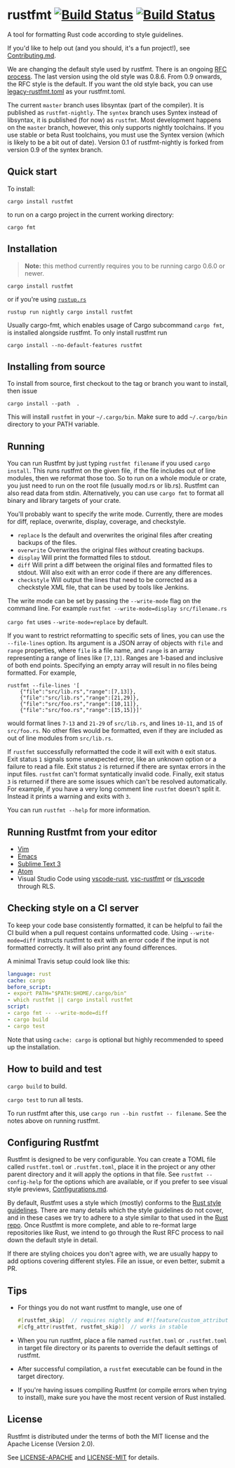 # rustfmt [![Build Status](https://travis-ci.org/rust-lang-nursery/rustfmt.svg)](https://travis-ci.org/rust-lang-nursery/rustfmt) [![Build Status](https://ci.appveyor.com/api/projects/status/github/rust-lang-nursery/rustfmt?svg=true)](https://ci.appveyor.com/api/projects/status/github/rust-lang-nursery/rustfmt)

A tool for formatting Rust code according to style guidelines.

If you'd like to help out (and you should, it's a fun project!), see
[Contributing.md](Contributing.md).

We are changing the default style used by rustfmt. There is an ongoing [RFC process](https://github.com/rust-lang-nursery/fmt-rfcs).
The last version using the old style was 0.8.6. From 0.9 onwards, the RFC style
is the default. If you want the old style back, you can use [legacy-rustfmt.toml](legacy-rustfmt.toml)
as your rustfmt.toml.

The current `master` branch uses libsyntax (part of the compiler). It is
published as `rustfmt-nightly`. The `syntex` branch uses Syntex instead of
libsyntax, it is published (for now) as `rustfmt`. Most development happens on
the `master` branch, however, this only supports nightly toolchains. If you use
stable or beta Rust toolchains, you must use the Syntex version (which is likely
to be a bit out of date). Version 0.1 of rustfmt-nightly is forked from version
0.9 of the syntex branch.


## Quick start

To install:

```
cargo install rustfmt
```

to run on a cargo project in the current working directory:

```
cargo fmt
```

## Installation

> **Note:** this method currently requires you to be running cargo 0.6.0 or
> newer.

```
cargo install rustfmt
```

or if you're using [`rustup.rs`](https://www.rustup.rs/)

```
rustup run nightly cargo install rustfmt
```

Usually cargo-fmt, which enables usage of Cargo subcommand `cargo fmt`, is
installed alongside rustfmt. To only install rustfmt run

```
cargo install --no-default-features rustfmt
```
## Installing from source

To install from source, first checkout to the tag or branch you want to install, then issue
```
cargo install --path  .
```
This will install `rustfmt` in your `~/.cargo/bin`. Make sure to add `~/.cargo/bin` directory to
your PATH variable.

## Running

You can run Rustfmt by just typing `rustfmt filename` if you used `cargo
install`. This runs rustfmt on the given file, if the file includes out of line
modules, then we reformat those too. So to run on a whole module or crate, you
just need to run on the root file (usually mod.rs or lib.rs). Rustfmt can also
read data from stdin. Alternatively, you can use `cargo fmt` to format all
binary and library targets of your crate.

You'll probably want to specify the write mode. Currently, there are modes for
diff, replace, overwrite, display, coverage, and checkstyle.

* `replace` Is the default and overwrites the original files after creating backups of the files.
* `overwrite` Overwrites the original files _without_ creating backups.
* `display` Will print the formatted files to stdout.
* `diff` Will print a diff between the original files and formatted files to stdout.
         Will also exit with an error code if there are any differences.
* `checkstyle` Will output the lines that need to be corrected as a checkstyle XML file,
  that can be used by tools like Jenkins.

The write mode can be set by passing the `--write-mode` flag on
the command line. For example `rustfmt --write-mode=display src/filename.rs`

`cargo fmt` uses `--write-mode=replace` by default.

If you want to restrict reformatting to specific sets of lines, you can
use the `--file-lines` option. Its argument is a JSON array of objects
with `file` and `range` properties, where `file` is a file name, and
`range` is an array representing a range of lines like `[7,13]`. Ranges
are 1-based and inclusive of both end points. Specifying an empty array
will result in no files being formatted. For example,

```
rustfmt --file-lines '[
    {"file":"src/lib.rs","range":[7,13]},
    {"file":"src/lib.rs","range":[21,29]},
    {"file":"src/foo.rs","range":[10,11]},
    {"file":"src/foo.rs","range":[15,15]}]'
```

would format lines `7-13` and `21-29` of `src/lib.rs`, and lines `10-11`,
and `15` of `src/foo.rs`. No other files would be formatted, even if they
are included as out of line modules from `src/lib.rs`.

If `rustfmt` successfully reformatted the code it will exit with `0` exit
status. Exit status `1` signals some unexpected error, like an unknown option or
a failure to read a file. Exit status `2` is returned if there are syntax errors
in the input files. `rustfmt` can't format syntatically invalid code. Finally,
exit status `3` is returned if there are some issues which can't be resolved
automatically. For example, if you have a very long comment line `rustfmt`
doesn't split it. Instead it prints a warning and exits with `3`.

You can run `rustfmt --help` for more information.


## Running Rustfmt from your editor

* [Vim](https://github.com/rust-lang/rust.vim#formatting-with-rustfmt)
* [Emacs](https://github.com/rust-lang/rust-mode)
* [Sublime Text 3](https://packagecontrol.io/packages/BeautifyRust)
* [Atom](atom.md)
* Visual Studio Code using [vscode-rust](https://github.com/editor-rs/vscode-rust), [vsc-rustfmt](https://github.com/Connorcpu/vsc-rustfmt) or [rls_vscode](https://github.com/jonathandturner/rls_vscode) through RLS.

## Checking style on a CI server

To keep your code base consistently formatted, it can be helpful to fail the CI build
when a pull request contains unformatted code. Using `--write-mode=diff` instructs
rustfmt to exit with an error code if the input is not formatted correctly.
It will also print any found differences.

A minimal Travis setup could look like this:

```yaml
language: rust
cache: cargo
before_script:
- export PATH="$PATH:$HOME/.cargo/bin"
- which rustfmt || cargo install rustfmt
script:
- cargo fmt -- --write-mode=diff
- cargo build
- cargo test
```

Note that using `cache: cargo` is optional but highly recommended to speed up the installation.

## How to build and test

`cargo build` to build.

`cargo test` to run all tests.

To run rustfmt after this, use `cargo run --bin rustfmt -- filename`. See the
notes above on running rustfmt.


## Configuring Rustfmt

Rustfmt is designed to be very configurable. You can create a TOML file called
`rustfmt.toml` or `.rustfmt.toml`, place it in the project or any other parent
directory and it will apply the options in that file. See `rustfmt
--config-help` for the options which are available, or if you prefer to see
visual style previews, [Configurations.md](Configurations.md).

By default, Rustfmt uses a style which (mostly) conforms to the
[Rust style guidelines](https://doc.rust-lang.org/1.12.0/style/README.html).
There are many details which the style guidelines do not cover, and in these
cases we try to adhere to a style similar to that used in the
[Rust repo](https://github.com/rust-lang/rust). Once Rustfmt is more complete, and
able to re-format large repositories like Rust, we intend to go through the Rust
RFC process to nail down the default style in detail.

If there are styling choices you don't agree with, we are usually happy to add
options covering different styles. File an issue, or even better, submit a PR.


## Tips

* For things you do not want rustfmt to mangle, use one of

    ```rust
    #[rustfmt_skip]  // requires nightly and #![feature(custom_attribute)] in crate root
    #[cfg_attr(rustfmt, rustfmt_skip)]  // works in stable
    ```
* When you run rustfmt, place a file named `rustfmt.toml` or `.rustfmt.toml` in
  target file directory or its parents to override the default settings of
  rustfmt.
* After successful compilation, a `rustfmt` executable can be found in the
  target directory.
* If you're having issues compiling Rustfmt (or compile errors when trying to
  install), make sure you have the most recent version of Rust installed.


## License

Rustfmt is distributed under the terms of both the MIT license and the
Apache License (Version 2.0).

See [LICENSE-APACHE](LICENSE-APACHE) and [LICENSE-MIT](LICENSE-MIT) for details.
